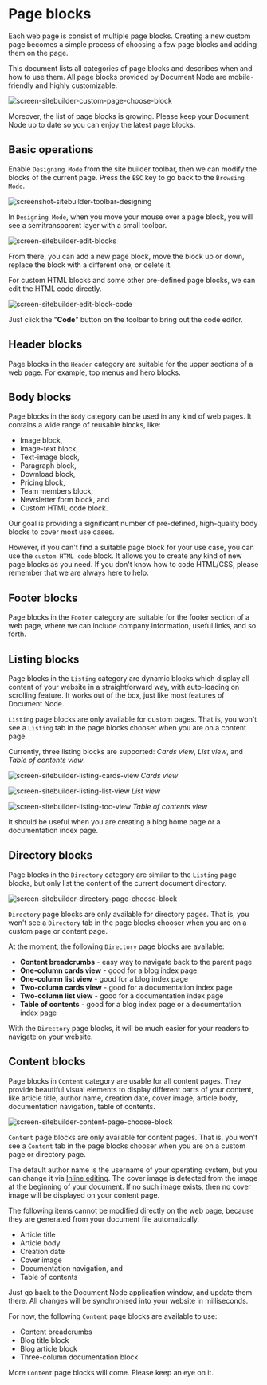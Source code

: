 # Page blocks

Each web page is consist of multiple page blocks. Creating a new custom page becomes a simple process of choosing a few page blocks and adding them on the page.

This document lists all categories of page blocks and describes when and how to use them. All page blocks provided by Document Node are mobile-friendly and highly customizable.

![screen-sitebuilder-custom-page-choose-block](screen-sitebuilder-custom-page-choose-block.png)

Moreover, the list of page blocks is growing. Please keep your Document Node up to date so you can enjoy the latest page blocks.

## Basic operations

Enable `Designing Mode` from the site builder toolbar, then we can modify the blocks of the current page. Press the `ESC` key to go back to the `Browsing Mode`.

![screenshot-sitebuilder-toolbar-designing](screenshot-sitebuilder-toolbar-designing.png)

In `Designing Mode`, when you move your mouse over a page block, you will see a semitransparent layer with a small toolbar.

![screen-sitebuilder-edit-blocks](screen-sitebuilder-edit-blocks.png)

From there, you can add a new page block, move the block up or down, replace the block with a different one, or delete it.

For custom HTML blocks and some other pre-defined page blocks, we can edit the HTML code directly.

![screen-sitebuilder-edit-block-code](screen-sitebuilder-edit-block-code.png)

Just click the "**Code**" button on the toolbar to bring out the code editor.

## Header blocks

Page blocks in the `Header` category are suitable for the upper sections of a web page. For example, top menus and hero blocks.

## Body blocks

Page blocks in the `Body` category can be used in any kind of web pages. It contains a wide range of reusable blocks, like:
* Image block,
* Image-text block,
* Text-image block,
* Paragraph block,
* Download block,
* Pricing block,
* Team members block,
* Newsletter form block, and
* Custom HTML code block.

Our goal is providing a significant number of pre-defined, high-quality body blocks to cover most use cases.

However, if you can't find a suitable page block for your use case, you can use the `custom HTML code` block. It allows you to create any kind of new page blocks as you need. If you don't know how to code HTML/CSS, please remember that we are always here to help.

## Footer blocks

Page blocks in the `Footer` category are suitable for the footer section of a web page, where we can include company information, useful links, and so forth.

## Listing blocks

Page blocks in the `Listing` category are dynamic blocks which display all content of your website in a straightforward way, with auto-loading on scrolling feature. It works out of the box, just like most features of Document Node.

`Listing` page blocks are only available for custom pages. That is, you won't see a `Listing` tab in the page blocks chooser when you are on a content page.

Currently, three listing blocks are supported: *Cards view*, *List view*, and *Table of contents view*.

![screen-sitebuilder-listing-cards-view](screen-sitebuilder-listing-cards-view.png)
*Cards view*

![screen-sitebuilder-listing-list-view](screen-sitebuilder-listing-list-view.png)
*List view*

![screen-sitebuilder-listing-toc-view](screen-sitebuilder-listing-toc-view.png)
*Table of contents view*

It should be useful when you are creating a blog home page or a documentation index page.

## Directory blocks

Page blocks in the `Directory` category are similar to the `Listing` page blocks, but only list the content of the current document directory.

![screen-sitebuilder-directory-page-choose-block](screen-sitebuilder-directory-page-choose-block.png)

`Directory` page blocks are only available for directory pages. That is, you won't see a `Directory` tab in the page blocks chooser when you are on a custom page or content page.

At the moment, the following `Directory` page blocks are available:
* **Content breadcrumbs** - easy way to navigate back to the parent page
* **One-column cards view** - good for a blog index page
* **One-column list view** - good for a blog index page
* **Two-column cards view** - good for a documentation index page
* **Two-column list view** - good for a documentation index page
* **Table of contents** - good for a blog index page or a documentation index page

With the `Directory` page blocks, it will be much easier for your readers to navigate on your website.

## Content blocks

Page blocks in `Content` category are usable for all content pages. They provide beautiful visual elements to display different parts of your content, like article title, author name, creation date, cover image, article body, documentation navigation, table of contents.

![screen-sitebuilder-content-page-choose-block](screen-sitebuilder-content-page-choose-block.png)

`Content` page blocks are only available for content pages. That is, you won't see a `Content` tab in the page blocks chooser when you are on a custom page or directory page.

The default author name is the username of your operating system, but you can change it via [Inline editing](Inline%20editing.md). The cover image is detected from the image at the beginning of your document. If no such image exists, then no cover image will be displayed on your content page.

The following items cannot be modified directly on the web page, because they are generated from your document file automatically.
* Article title
* Article body
* Creation date
* Cover image
* Documentation navigation, and
* Table of contents

Just go back to the Document Node application window, and update them there. All changes will be synchronised into your website in milliseconds.

For now, the following `Content` page blocks are available to use:
* Content breadcrumbs
* Blog title block
* Blog article block
* Three-column documentation block

More `Content` page blocks will come. Please keep an eye on it.
